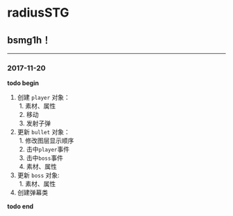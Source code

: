﻿# radiusSTG

## bsmg1h！  
 
****** 

### 2017-11-20   

**todo begin**  

1. 创建 `player` 对象：  
  1. 素材、属性  
  2. 移动  
  3. 发射子弹  
2. 更新 `bullet` 对象：  
  1. 修改图层显示顺序  
  2. 击中`player`事件  
  3. 击中`boss`事件  
  4. 素材、属性  
3. 更新 `boss` 对象:  
  1. 素材、属性  
4. 创建弹幕类   

**todo end**

